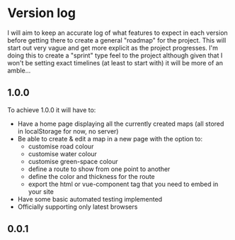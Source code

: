 # Version log
I will aim to keep an accurate log of what features to expect in each version before getting there to create a general "roadmap" for the project. This will start out very vague and get more explicit as the project progresses. I'm doing this to create a "sprint" type feel to the project although given that I won't be setting exact timelines (at least to start with) it will be more of an amble...

## 1.0.0
To achieve 1.0.0 it will have to:
* Have a home page displaying all the currently created maps (all stored in localStorage for now, no server)
* Be able to create & edit a map in a new page with the option to:
  * customise road colour
  * customise water colour
  * customise green-space colour
  * define a route to show from one point to another
  * define the color and thickness for the route
  * export the html or vue-component tag that you need to embed in your site
* Have some basic automated testing implemented
* Officially supporting only latest browsers

## 0.0.1
